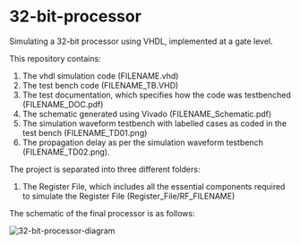 # 32-bit-processor
Simulating a 32-bit processor using VHDL, implemented at a gate level. 

This repository contains:
1. The vhdl simulation code (FILENAME.vhd)
2. The test bench code (FILENAME_TB.VHD)
3. The test documentation, which specifies how the code was testbenched (FILENAME_DOC.pdf)
4. The schematic generated using Vivado (FILENAME_Schematic.pdf)
5. The simulation waveform testbench with labelled cases as coded in the test bench (FILENAME_TD01.png)
6. The propagation delay as per the simulation waveform testbench (FILENAME_TD02.png).

The project is separated into three different folders:
1. The Register File, which includes all the essential components required to simulate the Register File (Register_File/RF_FILENAME)

The schematic of the final processor is as follows:

![32-bit-processor-diagram](https://github.com/user-attachments/assets/e3cb8e46-d9f1-41f0-bfda-30bf2fb6eb07)

